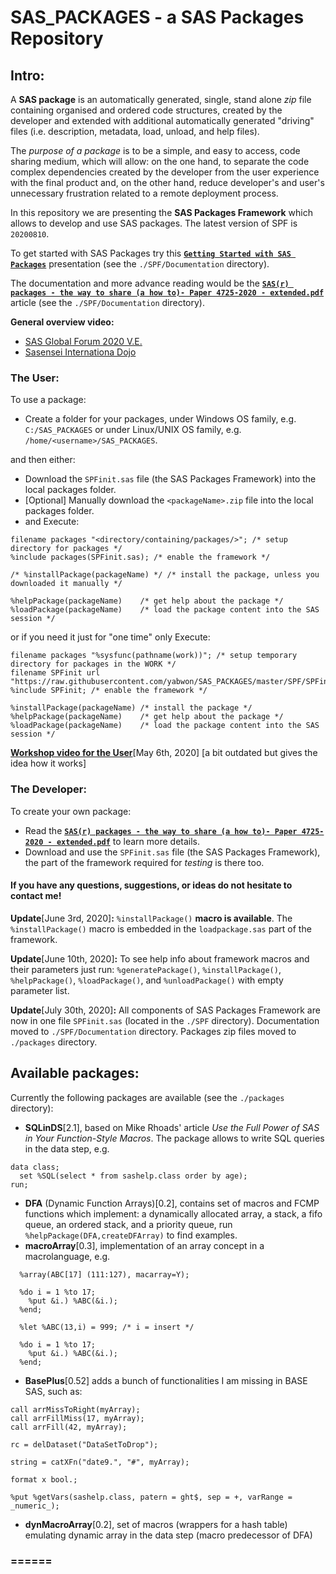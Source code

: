 # SAS_PACKAGES - a SAS Packages Repository

## Intro:

A **SAS package** is an automatically generated, single, stand alone *zip* file containing organised and ordered code structures, created by the developer and extended with additional automatically generated "driving" files (i.e. description, metadata, load, unload, and help files). 

The *purpose of a package* is to be a simple, and easy to access, code sharing medium, which will allow: on the one hand, to separate the code complex dependencies created by the developer from the user experience with the final product and, on the other hand, reduce developer's and user's unnecessary frustration related to a remote deployment process.

In this repository we are presenting the **SAS Packages Framework** which allows to develop and use SAS packages. The latest version of SPF is `20200810`.  

To get started with SAS Packages try this [**`Getting Started with SAS Packages`**](https://github.com/yabwon/SAS_PACKAGES/blob/master/SPF/Documentation/Getting_Started_with_SAS_Packages.pdf "Getting Started with SAS Packages") presentation (see the `./SPF/Documentation` directory).

The documentation and more advance reading would be the [**`SAS(r) packages - the way to share (a how to)- Paper 4725-2020 - extended.pdf`**](https://github.com/yabwon/SAS_PACKAGES/blob/master/SPF/Documentation/SAS(r)%20packages%20-%20the%20way%20to%20share%20(a%20how%20to)-%20Paper%204725-2020%20-%20extended.pdf "SAS packages - the way to share") article (see the `./SPF/Documentation` directory).

**General overview video:**
  - [SAS Global Forum 2020 V.E.](https://www.youtube.com/watch?v=qCkb-bx0Dv8&t=0s "SGF2020")
  - [Sasensei Internationa Dojo](https://www.youtube.com/watch?v=BFhdUBQgjYQ&t=0s "SID no. 1")

### The User:
To use a package:
- Create a folder for your packages, under Windows OS family, e.g. `C:/SAS_PACKAGES` or under Linux/UNIX OS family, e.g. `/home/<username>/SAS_PACKAGES`.

and then either:

- Download the `SPFinit.sas` file (the SAS Packages Framework) into the local packages folder.
- \[Optional\] Manually download the `<packageName>.zip` file into the local packages folder.
- and Execute:
```
filename packages "<directory/containing/packages/>"; /* setup directory for packages */
%include packages(SPFinit.sas); /* enable the framework */

/* %installPackage(packageName) */ /* install the package, unless you downloaded it manually */

%helpPackage(packageName)    /* get help about the package */
%loadPackage(packageName)    /* load the package content into the SAS session */
```

or if you need it just for "one time" only Execute: 

```
filename packages "%sysfunc(pathname(work))"; /* setup temporary directory for packages in the WORK */
filename SPFinit url "https://raw.githubusercontent.com/yabwon/SAS_PACKAGES/master/SPF/SPFinit.sas";
%include SPFinit; /* enable the framework */

%installPackage(packageName) /* install the package */
%helpPackage(packageName)    /* get help about the package */
%loadPackage(packageName)    /* load the package content into the SAS session */
```

 [**Workshop video for the User**](https://youtu.be/qX_-HJ76g8Y)\[May 6th, 2020\] [a bit outdated but gives the idea how it works]
 
### The Developer:
To create your own package:
- Read the [**`SAS(r) packages - the way to share (a how to)- Paper 4725-2020 - extended.pdf`**](https://github.com/yabwon/SAS_PACKAGES/blob/master/SPF/Documentation/SAS(r)%20packages%20-%20the%20way%20to%20share%20(a%20how%20to)-%20Paper%204725-2020%20-%20extended.pdf "SAS packages - the way to share") to learn more details.
- Download and use the `SPFinit.sas` file (the SAS Packages Framework), the part of the framework required for *testing* is there too.

#### If you have any questions, suggestions, or ideas do not hesitate to contact me!

 **Update**\[June 3rd, 2020\]**:** `%installPackage()` **macro is available**. The `%installPackage()` macro is embedded in the `loadpackage.sas` part of the framework.
 
  **Update**\[June 10th, 2020\]**:** To see help info about framework macros and their parameters just run: `%generatePackage()`, `%installPackage()`, `%helpPackage()`, `%loadPackage()`, and `%unloadPackage()` with empty parameter list.
  
  **Update**\[July 30th, 2020\]**:** All components of SAS Packages Framework are now in one file `SPFinit.sas` (located in the `./SPF` directory). Documentation moved to `./SPF/Documentation` directory. Packages zip files moved to `./packages` directory.

## Available packages:
Currently the following packages are available (see the `./packages` directory):

- **SQLinDS**\[2.1\], based on Mike Rhoads' article *Use the Full Power of SAS in Your Function-Style Macros*. The package allows to write SQL queries in the data step, e.g.
```
data class;
  set %SQL(select * from sashelp.class order by age);
run;
```

- **DFA** (Dynamic Function Arrays)\[0.2\], contains set of macros and FCMP functions which implement: a dynamically allocated array, a stack, a fifo queue, an ordered stack, and a priority queue, run `%helpPackage(DFA,createDFArray)` to find examples.
- **macroArray**\[0.3\], implementation of an array concept in a macrolanguage, e.g. 
```
  %array(ABC[17] (111:127), macarray=Y); 

  %do i = 1 %to 17; 
    %put &i.) %ABC(&i.); 
  %end;

  %let %ABC(13,i) = 999; /* i = insert */

  %do i = 1 %to 17; 
    %put &i.) %ABC(&i.); 
  %end;
```

- **BasePlus**\[0.52\] adds a bunch of functionalities I am missing in BASE SAS, such as:
```
call arrMissToRight(myArray); 
call arrFillMiss(17, myArray); 
call arrFill(42, myArray); 

rc = delDataset("DataSetToDrop"); 

string = catXFn("date9.", "#", myArray);

format x bool.;

%put %getVars(sashelp.class, patern = ght$, sep = +, varRange = _numeric_);
```

- **dynMacroArray**\[0.2\], set of macros (wrappers for a hash table) emulating dynamic array in the data step (macro predecessor of DFA)

### ======
